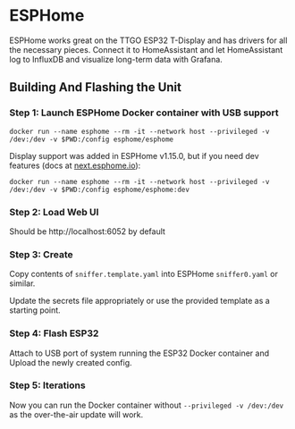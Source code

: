 # ESPHome

ESPHome works great on the TTGO ESP32 T-Display and has drivers for all the necessary pieces.  Connect it
to HomeAssistant and let HomeAssistant log to InfluxDB and visualize long-term data with Grafana.

## Building And Flashing the Unit

### Step 1: Launch ESPHome Docker container with USB support

    docker run --name esphome --rm -it --network host --privileged -v /dev:/dev -v $PWD:/config esphome/esphome

Display support was added in ESPHome v1.15.0, but if you need dev features (docs at [next.esphome.io](https://next.esphome.io/)):

    docker run --name esphome --rm -it --network host --privileged -v /dev:/dev -v $PWD:/config esphome/esphome:dev

### Step 2: Load Web UI

Should be http://localhost:6052 by default

### Step 3: Create

Copy contents of `sniffer.template.yaml` into ESPHome `sniffer0.yaml` or similar.

Update the secrets file appropriately or use the provided template as a starting point.

### Step 4: Flash ESP32

Attach to USB port of system running the ESP32 Docker container and Upload the newly created config.

### Step 5: Iterations

Now you can run the Docker container without `--privileged -v /dev:/dev` as the over-the-air update will
work.
